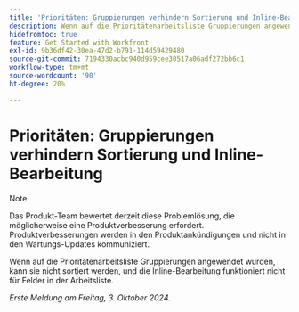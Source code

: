 ```yaml
---
title: 'Prioritäten: Gruppierungen verhindern Sortierung und Inline-Bearbeitung'
description: Wenn auf die Prioritätenarbeitsliste Gruppierungen angewendet wurden, kann sie nicht sortiert werden, und die Inline-Bearbeitung funktioniert nicht für Felder in der Arbeitsliste.
hidefromtoc: true
feature: Get Started with Workfront
exl-id: 9b36df42-30ea-47d2-b791-114d59429480
source-git-commit: 7194330acbc940d959cee30517a06adf272bb6c1
workflow-type: tm+mt
source-wordcount: '90'
ht-degree: 20%

---
```


# Prioritäten: Gruppierungen verhindern Sortierung und Inline-Bearbeitung

>[!NOTE]
>
>Das Produkt-Team bewertet derzeit diese Problemlösung, die möglicherweise eine Produktverbesserung erfordert. Produktverbesserungen werden in den Produktankündigungen und nicht in den Wartungs-Updates kommuniziert.

Wenn auf die Prioritätenarbeitsliste Gruppierungen angewendet wurden, kann sie nicht sortiert werden, und die Inline-Bearbeitung funktioniert nicht für Felder in der Arbeitsliste.

_Erste Meldung am Freitag, 3. Oktober 2024._
